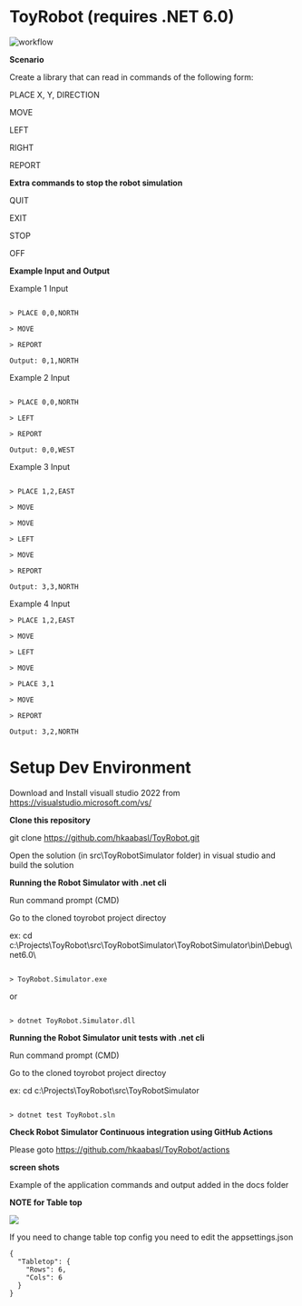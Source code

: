 # ToyRobot  (requires .NET 6.0)

![workflow](https://github.com/hkaabasl/ToyRobot/actions/workflows/ci.yml/badge.svg)

**Scenario**

Create a library that can read in commands of the following form:

PLACE X, Y, DIRECTION

MOVE

LEFT

RIGHT

REPORT

**Extra commands to stop the robot simulation**

QUIT

EXIT

STOP

OFF

**Example Input and Output**

Example 1 Input

````

> PLACE 0,0,NORTH

> MOVE

> REPORT

Output: 0,1,NORTH

````

Example 2 Input

````

> PLACE 0,0,NORTH

> LEFT

> REPORT

Output: 0,0,WEST

````

Example 3 Input

````

> PLACE 1,2,EAST

> MOVE

> MOVE

> LEFT

> MOVE

> REPORT

Output: 3,3,NORTH

````
Example 4 Input

````
> PLACE 1,2,EAST

> MOVE

> LEFT

> MOVE

> PLACE 3,1

> MOVE

> REPORT

Output: 3,2,NORTH

````


**Setup Dev Environment**
=========================

Download and Install visuall studio 2022  from https://visualstudio.microsoft.com/vs/

**Clone this repository**

git clone https://github.com/hkaabasl/ToyRobot.git

Open the solution (in src\ToyRobotSimulator folder) in visual studio and build the solution



**Running the Robot Simulator with .net cli**

Run command prompt (CMD)

Go to the cloned toyrobot project directoy 

ex: cd c:\Projects\ToyRobot\src\ToyRobotSimulator\ToyRobotSimulator\bin\Debug\net6.0\

````

> ToyRobot.Simulator.exe

````

or 

````

> dotnet ToyRobot.Simulator.dll

````


**Running the Robot Simulator unit tests with .net cli**

Run command prompt (CMD)

Go to the cloned toyrobot project directoy 

ex: cd c:\Projects\ToyRobot\src\ToyRobotSimulator

````

> dotnet test ToyRobot.sln

````


**Check Robot Simulator Continuous integration using GitHub Actions**

Please goto https://github.com/hkaabasl/ToyRobot/actions


**screen shots**

Example of the application commands and output added in the docs folder


**NOTE for Table top**

![](https://github.com/hkaabasl/ToyRobot/blob/main/docs/TableTop.png?raw=true)

If you need to change table top config you need to edit the appsettings.json

````
{
  "Tabletop": {
    "Rows": 6,
    "Cols": 6
  }
}
````
